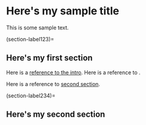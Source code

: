 # Here's my sample title

<!-- ```{contents}
``` -->

This is some sample text.

(section-label123)=
## Here's my first section

Here is a [reference to the intro](introduction.md). Here is a reference to [](section-label-1-1-1).

Here is a reference to [second section](section-label-1-1-2).

(section-label234)=
## Here's my second section
